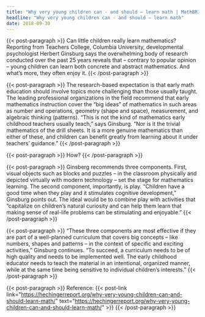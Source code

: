 ```yaml
---
title: "Why very young children can - and should – learn math | MathBRIX Blog"
headline: "Why very young children can - and should – learn math"
date: 2018-09-30
---
```


{{< post-paragraph >}}
Can little children really learn mathematics? Reporting from Teachers College, Columbia University, developmental psychologist Herbert Ginsburg says the overwhelming body of research conducted over the past 25 years reveals that – contrary to popular opinion – young children can learn both concrete and abstract mathematics.  And what’s more, they often enjoy it.
{{< /post-paragraph >}}

{{< post-paragraph >}}
The research-based expectation is that early math education should involve topics more challenging than those usually taught.  The leading professional organizations in the field recommend that early mathematics instruction cover the “big ideas” of mathematics in such areas as number and operations, geometry (shape and space), measurement, and algebraic thinking (patterns).  “This is not the kind of mathematics early childhood teachers usually teach,” says Ginsburg.  “Nor is it the trivial mathematics of the drill sheets.  It is a more genuine mathematics than either of these, and children can benefit greatly from learning about it under teachers’ guidance.”
{{< /post-paragraph >}}

{{< post-paragraph >}}
How?
{{< /post-paragraph >}}

{{< post-paragraph >}}
Ginsberg recommends three components.  First, visual objects such as blocks and puzzles – in the classroom physically and depicted virtually with modern technology – set the stage for mathematics learning.  The second component, importantly, is play. “Children have a good time when they play and it stimulates cognitive development,” Ginsburg points out.  The ideal would be to combine play with activities that “capitalize on children’s natural curiosity and can help them learn that making sense of real-life problems can be stimulating and enjoyable.”
{{< /post-paragraph >}}

{{< post-paragraph >}}
“These three components are most effective if they are part of a well-planned curriculum that covers big concepts – like numbers, shapes and patterns – in the context of specific and exciting activities,” Ginsburg continues.  “To succeed, a curriculum needs to be of high quality and needs to be implemented well.  The early childhood educator needs to teach the material in an intentional, organized manner, while at the same time being sensitive to individual children’s interests.”
{{< /post-paragraph >}}

{{< post-paragraph >}}
Reference: {{< post-link link="https://hechingerreport.org/why-very-young-children-can-and-should-learn-math/" text="https://hechingerreport.org/why-very-young-children-can-and-should-learn-math/" >}}
{{< /post-paragraph >}}
